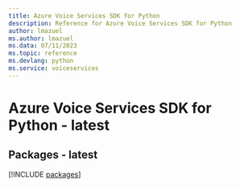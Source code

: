 ```yaml
---
title: Azure Voice Services SDK for Python
description: Reference for Azure Voice Services SDK for Python
author: lmazuel
ms.author: lmazuel
ms.data: 07/11/2023
ms.topic: reference
ms.devlang: python
ms.service: voiceservices
---
```

# Azure Voice Services SDK for Python - latest
## Packages - latest
[!INCLUDE [packages](voice-services-index.md)]